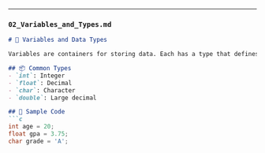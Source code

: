 
---

### `02_Variables_and_Types.md`
```markdown
# 🔢 Variables and Data Types

Variables are containers for storing data. Each has a type that defines the kind of data it holds.

## 📦 Common Types
- `int`: Integer
- `float`: Decimal
- `char`: Character
- `double`: Large decimal

## 🧪 Sample Code
```c
int age = 20;
float gpa = 3.75;
char grade = 'A';
